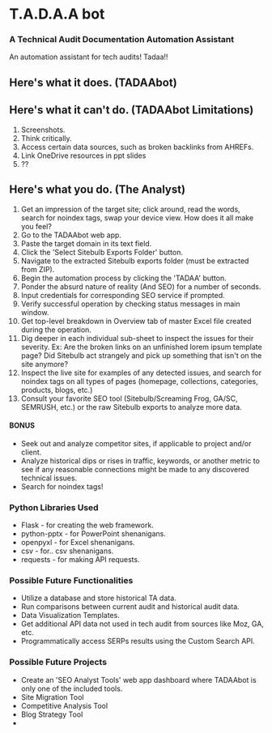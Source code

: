 # T.A.D.A.A bot

 ### A Technical Audit Documentation Automation Assistant
 
An automation assistant for tech audits! Tadaa!!

## Here's what it does. (TADAAbot)


## Here's what it can't do. (TADAAbot Limitations)
1. Screenshots.
2. Think critically.
3. Access certain data sources, such as broken backlinks from AHREFs.
4. Link OneDrive resources in ppt slides
5. ??


## Here's what you do. (The Analyst)
1. Get an impression of the target site; click around, read the words, search for noindex tags, swap your device view. How does it all make you feel?
2. Go to the TADAAbot web app.
3. Paste the target domain in its text field.
4. Click the 'Select Sitebulb Exports Folder' button.
5. Navigate to the extracted Sitebulb exports folder (must be extracted from ZIP).
6. Begin the automation process by clicking the 'TADAA' button.
7. Ponder the absurd nature of reality (And SEO) for a number of seconds.
8. Input credentials for corresponding SEO service if prompted.
9. Verify successful operation by checking status messages in main window.
10. Get top-level breakdown in Overview tab of master Excel file created during the operation.
11. Dig deeper in each individual sub-sheet to inspect the issues for their severity. Ex: Are the broken links on an unfinished lorem ipsum template page? Did Sitebulb act strangely and pick up something that isn't on the site anymore?
12. Inspect the live site for examples of any detected issues, and search for noindex tags on all types of pages (homepage, collections, categories, products, blogs, etc.)
13. Consult your favorite SEO tool (Sitebulb/Screaming Frog, GA/SC, SEMRUSH, etc.) or the raw Sitebulb exports to analyze more data.


#### BONUS
- Seek out and analyze competitor sites, if applicable to project and/or client.
- Analyze historical dips or rises in traffic, keywords, or another metric to see if any reasonable connections might be made to any discovered technical issues.
- Search for noindex tags!


### Python Libraries Used
- Flask - for creating the web framework.
- python-pptx - for PowerPoint shenanigans.
- openpyxl - for Excel shenanigans.
- csv - for.. csv shenanigans.
- requests - for making API requests.

### Possible Future Functionalities
- Utilize a database and store historical TA data. 
- Run comparisons between current audit and historical audit data.
- Data Visualization Templates.
- Get additional API data not used in tech audit from sources like Moz, GA, etc.
- Programmatically access SERPs results using the Custom Search API.

### Possible Future Projects
- Create an 'SEO Analyst Tools' web app dashboard where TADAAbot is only one of the included tools.
- Site Migration Tool
- Competitive Analysis Tool
- Blog Strategy Tool
- 
